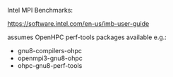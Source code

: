 Intel MPI Benchmarks:

https://software.intel.com/en-us/imb-user-guide

assumes OpenHPC perf-tools packages available e.g.:
 - gnu8-compilers-ohpc
 - openmpi3-gnu8-ohpc
 - ohpc-gnu8-perf-tools

